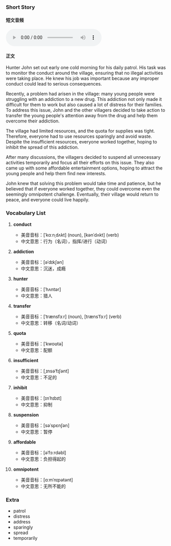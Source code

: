 ### Short Story

#### 短文音频

<audio controls>
<source src="/audios/2024-05-20.mp3" type="audio/mpeg">
<source src="./audios/2024-05-20.mp3" type="audio/mpeg">
Your browser does not support the audio element.
</audio>

#### 正文

Hunter John set out early one cold morning for his daily patrol. His task was to monitor the conduct around the village, ensuring that no illegal activities were taking place. He knew his job was important because any improper conduct could lead to serious consequences.

Recently, a problem had arisen in the village: many young people were struggling with an addiction to a new drug. This addiction not only made it difficult for them to work but also caused a lot of distress for their families. To address this issue, John and the other villagers decided to take action to transfer the young people's attention away from the drug and help them overcome their addiction.

The village had limited resources, and the quota for supplies was tight. Therefore, everyone had to use resources sparingly and avoid waste. Despite the insufficient resources, everyone worked together, hoping to inhibit the spread of this addiction.

After many discussions, the villagers decided to suspend all unnecessary activities temporarily and focus all their efforts on this issue. They also came up with some affordable entertainment options, hoping to attract the young people and help them find new interests.

John knew that solving this problem would take time and patience, but he believed that if everyone worked together, they could overcome even the seemingly omnipotent challenge. Eventually, their village would return to peace, and everyone could live happily.

### Vocabulary List

1. **conduct**
   - 美音音标：[ˈkɑːnˌdʌkt] (noun), [kənˈdʌkt] (verb)
   - 中文意思：行为（名词），指挥/进行（动词）

2. **addiction**
   - 美音音标：[əˈdɪkʃən]
   - 中文意思：沉迷，成瘾

3. **hunter**
   - 美音音标：[ˈhʌntər]
   - 中文意思：猎人

4. **transfer**
   - 美音音标：[ˈtrænsfɜːr] (noun), [trænsˈfɜːr] (verb)
   - 中文意思：转移（名词/动词）

5. **quota**
   - 美音音标：[ˈkwoʊtə]
   - 中文意思：配额

6. **insufficient**
   - 美音音标：[ˌɪnsəˈfɪʃənt]
   - 中文意思：不足的

7. **inhibit**
   - 美音音标：[ɪnˈhɪbɪt]
   - 中文意思：抑制

8. **suspension**
   - 美音音标：[səˈspɛnʃən]
   - 中文意思：暂停

9. **affordable**
   - 美音音标：[əˈfɔːrdəbl]
   - 中文意思：负担得起的

10. **omnipotent**
    - 美音音标：[ɑːmˈnɪpətənt]
    - 中文意思：无所不能的

### Extra

* patrol
* distress
* address
* sparingly
* spread
* temporarily



